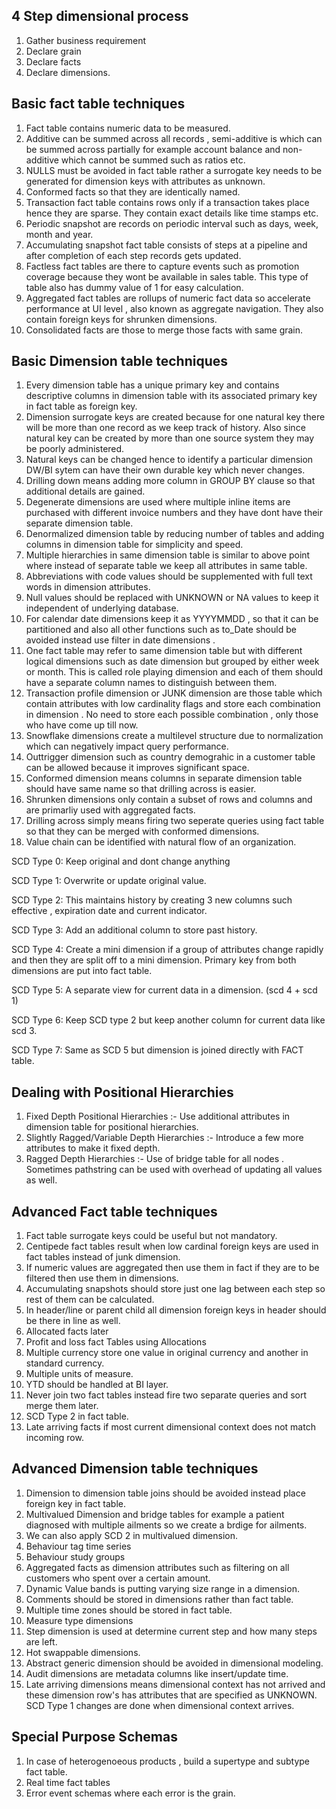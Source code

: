## 4 Step dimensional process

1. Gather business requirement
2. Declare grain
3. Declare facts
4. Declare dimensions.

## Basic fact table techniques

1. Fact table contains numeric data to be measured.
2. Additive can be summed across all records , semi-additive is which can be summed across partially for example account balance and non-additive which cannot be summed such as ratios etc.
3. NULLS must be avoided in fact table rather a surrogate key needs to be generated for dimension keys with attributes as unknown. 
4. Conformed facts so that they are identically named. 
5. Transaction fact table contains rows only if a transaction takes place hence they are sparse. They contain exact details like time stamps etc.
6. Periodic snapshot are records on periodic interval such as days, week, month and year.
7. Accumulating snapshot fact table consists of steps at a pipeline and after completion of each step records gets updated.
8. Factless fact tables are there to capture events such as promotion coverage because they wont be available in sales table. This type of table also has dummy value of 1 for easy calculation.
9. Aggregated fact tables are rollups of numeric fact data so accelerate performance at UI level , also known as aggregate navigation. 
They also contain foreign keys for shrunken dimensions.
10. Consolidated facts are those to merge those facts with same grain. 

## Basic Dimension table techniques

1. Every dimension table has a unique primary key and contains descriptive columns in dimension table with its associated primary key in fact table as foreign key.
2. Dimension surrogate keys are created because for one natural key there will be more than one record as we keep track of history. Also since natural key can be created by more than one source system they may be poorly administered.
3. Natural keys can be changed hence to identify a particular dimension DW/BI sytem can have their own durable key which never changes.
4. Drilling down means adding more column in GROUP BY clause so that additional details are gained.
5. Degenerate dimensions are used where multiple inline items are purchased with different invoice numbers and they have dont have their separate dimension table. 
6. Denormalized dimension table by reducing number of tables and adding columns in dimension table for simplicity and speed. 
7. Multiple hierarchies in same dimension table is similar to above point where instead of separate table we keep all attributes in same table. 
8. Abbreviations with code values should be supplemented with full text words in dimension attributes. 
9. Null values should be replaced with UNKNOWN or NA values to keep it independent of underlying database. 
10. For calendar date dimensions keep it as YYYYMMDD , so that it can be partitioned and also all other functions such as to_Date should be avoided instead use filter in date dimensions . 
11. One fact table may refer to same dimension table but with different logical dimensions such as date dimension but grouped by either week or month. This is called role playing dimension and each of them should have a separate column names to distinguish between them. 
12. Transaction profile dimension or JUNK dimension are those table which contain attributes with low cardinality flags and store each combination in dimension . No need to store each possible combination , only those who have come up till now. 
13. Snowflake dimensions create a multilevel structure due to normalization which can negatively impact query performance. 
14. Outtrigger dimension such as country demograhic in a customer table can be allowed because it improves significant space. 
15. Conformed dimension means columns in separate dimension table should have same name so that drilling across is easier. 
16. Shrunken dimensions only contain a subset of rows and columns and are primarliy used with aggregated facts. 
17. Drilling across simply means firing two seperate queries using fact table so that they can be merged with conformed dimensions. 
18. Value chain can be identified with natural flow of an organization. 

SCD Type 0:
Keep original and dont change anything

SCD Type 1:
Overwrite or update original value. 

SCD Type 2:
This maintains history by creating 3 new columns such effective , expiration date and current indicator. 

SCD Type 3:
Add an additional column to store past history.

SCD Type 4:
Create a mini dimension if a group of attributes change rapidly and then they are split off to a mini dimension. Primary key from both dimensions are put into fact table. 

SCD Type 5:
A separate view for current data in a dimension. (scd 4 + scd 1)

SCD Type 6:
Keep SCD type 2 but keep another column for current data like scd 3. 

SCD Type 7:
Same as SCD 5 but dimension is joined directly with FACT table.

## Dealing with Positional Hierarchies

1. Fixed Depth Positional Hierarchies :- Use additional attributes in dimension table for positional hierarchies. 
2. Slightly Ragged/Variable Depth Hierarchies :- Introduce a few more attributes to make it fixed depth. 
3. Ragged Depth Hierarchies :- Use of bridge table for all nodes . Sometimes pathstring can be used with overhead of updating all values as well.

## Advanced Fact table techniques

1. Fact table surrogate keys could be useful but not mandatory.
2. Centipede fact tables result when low cardinal foreign keys are used in fact tables instead of junk dimension.
3. If numeric values are aggregated then use them in fact if they are to be filtered then use them in dimensions.
4. Accumulating snapshots should store just one lag between each step so rest of them can be calculated.
5. In header/line or parent child all dimension foreign keys in header should be there in line as well.
6. Allocated facts later
7. Profit and loss fact Tables using Allocations
8. Multiple currency store one value in original currency and another in standard currency.
9. Multiple units of measure.
10. YTD should be handled at BI layer.
11. Never join two fact tables instead fire two separate queries and sort merge them later.
12. SCD Type 2 in fact table.
13. Late arriving facts if most current dimensional context does not match incoming row.

## Advanced Dimension table techniques

1. Dimension to dimension table joins should be avoided instead place foreign key in fact table.
2. Multivalued Dimension and bridge tables for example a patient diagnosed with multiple ailments so we create a brdige for ailments.
3. We can also apply SCD 2 in multivalued dimension.
4. Behaviour tag time series
5. Behaviour study groups
6. Aggregated facts as dimension attributes such as filtering on all customers who spent over a certain amount.
7. Dynamic Value bands is putting varying size range in a dimension.
8. Comments should be stored in dimensions rather than fact table. 
9. Multiple time zones should be stored in fact table.
10. Measure type dimensions
11. Step dimension is used at determine current step and how many steps are left.
12. Hot swappable dimensions.
13. Abstract generic dimension should be avoided in dimensional modeling.
14. Audit dimensions are metadata columns like insert/update time.
15. Late arriving dimensions means dimensional context has not arrived and these dimension row's has attributes that are specified as UNKNOWN. SCD Type 1 changes are done when dimensional context arrives.

## Special Purpose Schemas

1. In case of heterogenoeous products , build a supertype and subtype fact table.
2. Real time fact tables
3. Error event schemas where each error is the grain.
